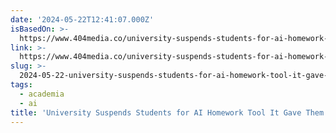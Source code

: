 ```yaml
---
date: '2024-05-22T12:41:07.000Z'
isBasedOn: >-
  https://www.404media.co/university-suspends-students-for-ai-homework-tool-it-paid-them-10-000-to-make/
link: >-
  https://www.404media.co/university-suspends-students-for-ai-homework-tool-it-paid-them-10-000-to-make/
slug: >-
  2024-05-22-university-suspends-students-for-ai-homework-tool-it-gave-them-dollar10000-priz
tags:
  - academia
  - ai
title: 'University Suspends Students for AI Homework Tool It Gave Them $10,000 Priz'
---
```

 
